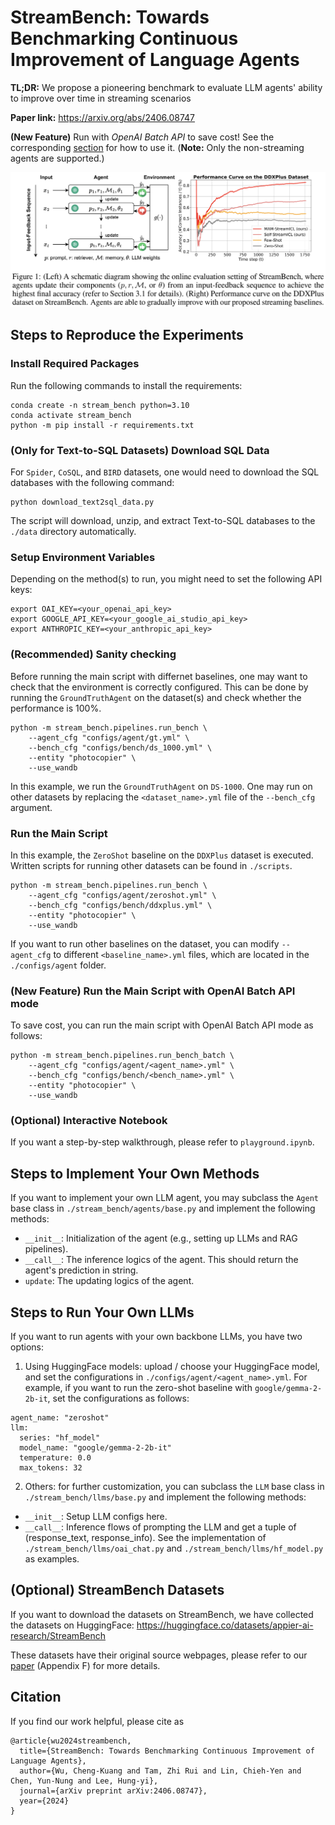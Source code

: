 # StreamBench: Towards Benchmarking Continuous Improvement of Language Agents

**TL;DR:** We propose a pioneering benchmark to evaluate LLM agents' ability to improve over time in streaming scenarios

**Paper link:** https://arxiv.org/abs/2406.08747

**(New Feature)** Run with *OpenAI Batch API* to save cost! See the corresponding [section](#new-feature-run-the-main-script-with-openai-batch-api-mode) for how to use it. (**Note:** Only the non-streaming agents are supported.)

![Figure 1](./Figure1.png)

## Steps to Reproduce the Experiments

### Install Required Packages
Run the following commands to install the requirements:
```
conda create -n stream_bench python=3.10
conda activate stream_bench
python -m pip install -r requirements.txt
```

### (Only for Text-to-SQL Datasets) Download SQL Data
For `Spider`, `CoSQL`, and `BIRD` datasets, one would need to download the SQL databases with the following command:
```
python download_text2sql_data.py
```
The script will download, unzip, and extract Text-to-SQL databases to the `./data` directory automatically.

### Setup Environment Variables
Depending on the method(s) to run, you might need to set the following API keys:
```
export OAI_KEY=<your_openai_api_key>
export GOOGLE_API_KEY=<your_google_ai_studio_api_key>
export ANTHROPIC_KEY=<your_anthropic_api_key>
```

### (Recommended) Sanity checking
Before running the main script with differnet baselines, one may want to check that the environment is correctly configured. This can be done by running the `GroundTruthAgent` on the dataset(s) and check whether the performance is 100%.
```
python -m stream_bench.pipelines.run_bench \
    --agent_cfg "configs/agent/gt.yml" \
    --bench_cfg "configs/bench/ds_1000.yml" \
    --entity "photocopier" \
    --use_wandb
```
In this example, we run the `GroundTruthAgent` on `DS-1000`. One may run on other datasets by replacing the `<dataset_name>.yml` file of the `--bench_cfg` argument.

### Run the Main Script
In this example, the `ZeroShot` baseline on the `DDXPlus` dataset is executed. Written scripts for running other datasets can be found in `./scripts`.
```
python -m stream_bench.pipelines.run_bench \
    --agent_cfg "configs/agent/zeroshot.yml" \
    --bench_cfg "configs/bench/ddxplus.yml" \
    --entity "photocopier" \
    --use_wandb
```
If you want to run other baselines on the dataset, you can modify `--agent_cfg` to different `<baseline_name>.yml` files, which are located in the `./configs/agent` folder.

### (New Feature) Run the Main Script with OpenAI Batch API mode
To save cost, you can run the main script with OpenAI Batch API mode as follows:
```
python -m stream_bench.pipelines.run_bench_batch \
    --agent_cfg "configs/agent/<agent_name>.yml" \
    --bench_cfg "configs/bench/<bench_name>.yml" \
    --entity "photocopier" \
    --use_wandb
```

### (Optional) Interactive Notebook
If you want a step-by-step walkthrough, please refer to `playground.ipynb`.

## Steps to Implement Your Own Methods
If you want to implement your own LLM agent, you may subclass the `Agent` base class in `./stream_bench/agents/base.py` and implement the following methods:

- `__init__`: Initialization of the agent (e.g., setting up LLMs and RAG pipelines).
- `__call__`: The inference logics of the agent. This should return the agent's prediction in string.
- `update`: The updating logics of the agent.

## Steps to Run Your Own LLMs
If you want to run agents with your own backbone LLMs, you have two options:

1. Using HuggingFace models: upload / choose your HuggingFace model, and set the configurations in `./configs/agent/<agent_name>.yml`. For example, if you want to run the zero-shot baseline with `google/gemma-2-2b-it`, set the configurations as follows:
```
agent_name: "zeroshot"
llm:
  series: "hf_model"
  model_name: "google/gemma-2-2b-it"
  temperature: 0.0
  max_tokens: 32
```

2. Others: for further customization, you can subclass the `LLM` base class in `./stream_bench/llms/base.py` and implement the following methods:

- `__init__`: Setup LLM configs here.
- `__call__`: Inference flows of prompting the LLM and get a tuple of (response_text, response_info). See the implementation of `./stream_bench/llms/oai_chat.py` and `./stream_bench/llms/hf_model.py` as examples.

## (Optional) StreamBench Datasets
If you want to download the datasets on StreamBench, we have collected the datasets on HuggingFace:
https://huggingface.co/datasets/appier-ai-research/StreamBench

These datasets have their original source webpages, please refer to our [paper](https://arxiv.org/abs/2406.08747) (Appendix F) for more details.

## Citation
If you find our work helpful, please cite as
```
@article{wu2024streambench,
  title={StreamBench: Towards Benchmarking Continuous Improvement of Language Agents},
  author={Wu, Cheng-Kuang and Tam, Zhi Rui and Lin, Chieh-Yen and Chen, Yun-Nung and Lee, Hung-yi},
  journal={arXiv preprint arXiv:2406.08747},
  year={2024}
}
```
